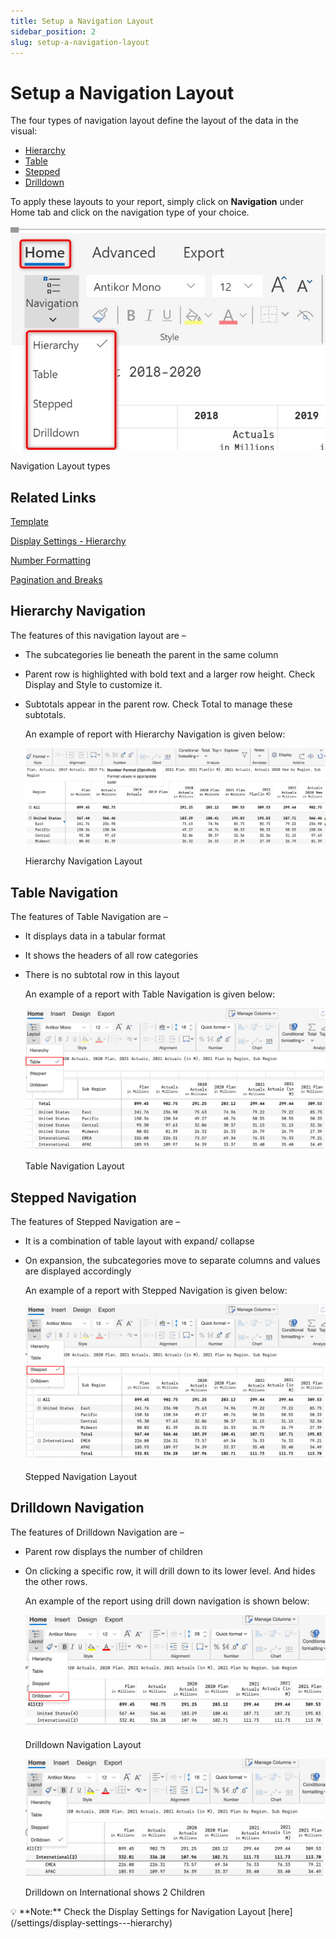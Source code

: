 ```yaml
---
title: Setup a Navigation Layout
sidebar_position: 2
slug: setup-a-navigation-layout
---
```



# Setup a Navigation Layout

The four types of navigation layout define the layout of the data in the visual: 

- [Hierarchy](/build/setup-a-navigation-layout)
- [Table](/build/setup-a-navigation-layout)
- [Stepped](/build/setup-a-navigation-layout)
- [Drilldown](/build/setup-a-navigation-layout)

To apply these layouts to your report, simply click on **Navigation** under Home tab and click on the navigation type of your choice.

![Navigation Layout types](/img/build/Navigation/Navigationlayout1.jpg)

Navigation Layout types

## Related Links
[Template](/build/Template)

[Display Settings - Hierarchy](/settings/display-settings---hierarchy)

[Number Formatting](/build/number-formatting)

[Pagination and Breaks](/settings/pagination-and-breaks)

## **Hierarchy Navigation**

The features of this navigation layout are –

- The subcategories lie beneath the parent in the same column
- Parent row is highlighted with bold text and a larger row height. Check Display and Style to customize it.
- Subtotals appear in the parent row. Check Total to manage these subtotals.
    
    An example of report with Hierarchy Navigation is given below:
    
    ![Hierarchy Navigation Layout](/img/build/Navigation/Navigationlayout2.png)

    Hierarchy Navigation Layout
    

## **Table Navigation**

The features of Table Navigation are –

- It displays data in a tabular format
- It shows the headers of all row categories
- There is no subtotal row in this layout
    
    An example of a report with Table Navigation is given below:
    
    ![Table Navigation Layout](/img/build/Navigation/Navigationlayout3.png)

    Table Navigation Layout
    

## Stepped Navigation

The features of Stepped Navigation are –

- It is a combination of table layout with expand/ collapse
- On expansion, the subcategories move to separate columns and values are displayed accordingly
    
    An example of a report with Stepped Navigation is given below:
    
    ![Stepped Navigation Layout](/img/build/Navigation/Navigationlayout4.png)

    
    Stepped Navigation Layout
    

## Drilldown Navigation

The features of Drilldown Navigation are –

- Parent row displays the number of children
- On clicking a specific row, it will drill down to its lower level. And hides the other rows.
    
    An example of the report using drill down navigation is shown below:
    
    ![Drilldown Navigation Layout](/img/build/Navigation/Navigationlayout5.png)

    
    Drilldown Navigation Layout
    
    ![Drilldown on International shows 2 Children](/img/build/Navigation/Navigationlayout6.png)

    Drilldown on International shows 2 Children
    

<aside>
💡 **Note:** Check the Display Settings for Navigation Layout [here](/settings/display-settings---hierarchy)
</aside>